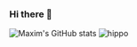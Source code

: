 ### Hi there 👋
![Maxim's GitHub stats](https://github-readme-stats.vercel.app/api?username=Deibrony&theme=MachineLearning&show_icons=true)
![hippo](http://img2.joyreactor.cc/pics/post/Joker-%28%D1%84%D0%B8%D0%BB%D1%8C%D0%BC%29-Pixel-Gif-Pixel-Art-Tundrarich-6719411.gif)
